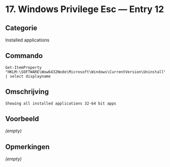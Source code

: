 # 17. Windows Privilege Esc — Entry 12

## Categorie

Installed applications

## Commando

```
Get-ItemProperty "HKLM:\SOFTWARE\Wow6432Node\Microsoft\Windows\CurrentVersion\Uninstall\*" | select displayname
```

## Omschrijving

```
Showing all installed applications 32-64 bit apps
```

## Voorbeeld

_(empty)_

## Opmerkingen

_(empty)_

